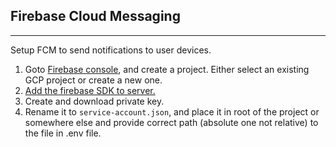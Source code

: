 ## Firebase Cloud Messaging
-----------------------------
Setup FCM to send notifications to user devices.

1. Goto [Firebase console](https://console.firebase.google.com), and create a project. Either select an existing GCP project or create a new one.
2. [Add the firebase SDK to server.](https://firebase.google.com/docs/admin/setup?authuser=0)
3. Create and download private key.
4. Rename it to `service-account.json`, and place it in root of the project or somewhere else and provide correct path (absolute one not relative) to the file in .env file.

